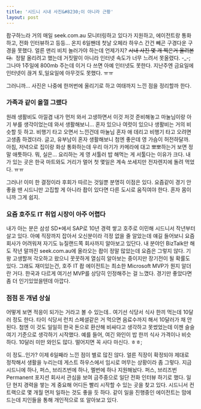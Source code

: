 ```yaml
---
title: '시드니 시내 사진&#8230;이 아니라 근황'
layout: post
---
```

<div id="toc"></div>
좝구하느라 거의 매일 seek.com.au 모니터링하고 있다가 지원하고, 에이전트랑 통화하고, 전화 인터뷰하고 등등&#8230; 온지 6일짼데 첫날 오페라 하우스 간건 빼곤 구경다운 구경을 못했다. 얼른 맨리 비치 놀러가야 하는데 언제가지? <span style="text-decoration: line-through;">시내 사진 몇 개 찍은거 올려본다.</span>&nbsp; 정말 올리려고 했는데 거짓말이 아니라 인터넷 속도가 너무 느려서 못올렸다. -_-; 그나마 1주일에 800mb 주는데 이거 다 쓰면 아예 인터넷도 못한다. 지난주엔 금요일에 인터넷이 끊겨 토,일요일에 아무것도 못했다. ㅠㅠ 

그러니까&#8230; 사진은 나중에 한꺼번에 올리기로 하고 여태까지 느낀 점을 정리할까 한다. 

### 가족과 같이 올껄 그랬다 ###

원래 생활비도 아낄겸 내가 먼저 와서 고생하면서 이것 저것 준비해놓고 마눌님이랑 아기 부를 생각이었는데 와서 생활해보니&#8230; 혼자 있으나 여럿이 있으나 생활비는 거의 비슷할 듯 하고. 비행기 타고 오면서 느낀건데 마눌님 혼자 애 데리고 비행기 타고 오려면 고생좀 하겠더라. 글고, 유부남이 혼자 생활해보니 첨엔 좋은데 영 가슴이 허전하달까. 아침, 저녁으로 집이랑 화상 통화하는데 우리 아기가 카메라에 대고 뽀뽀하는거 보면 정말 애틋하다. 뭐, 실은&#8230; 요리하는 게 영 서툴러 밥 해먹는 게 서툴다는 이유가 크다. 내가 있는 곳은 한국 마트와도 거리가 멀어 첫 몇일은 계속 쏘세지만 전자렌지에 돌려 먹었다. ㅠㅠ

그러나! 이미 한 결정이라 후회가 따르는 것일뿐 분명히 이점은 있다. 요즘같이 경기 안좋을 땐 시드니만 고집할 게 아니라 좝이 있다면 다른 도시로 움직여야 한다. 혼자 몸이니까 그게 쉽지. 

### 요즘 호주도 IT 취업 시장이 아주 어렵다 ###
  
내가 아는 분은 삼성 SD*에서 SAP로 10년 경력 쌓고 호주로 이민해 시드니서 작년부터 살고 있다. 아예 직장까지 잡아서 오신분이라 걱정 없을 줄 알았는데 얘길 들어보니 요즘 회사가 어려워져 자기도 뉴질랜드쪽 회사까지 알아보고 있단다. 내 분야인 BizTalk만 해도 작년 말까진 seek.com.au에 올라오는 좝이 정말 많았는데 요즘은 그렇지 않다. 기왕 고생할꺼 각오하고 왔으니 꿋꿋하게 열심히 알아보는 중이지만 장기전이 될 확률도 있다. 그래도 재미있는건, 호주 IT 좝 에이전트는 최소한 Microsoft MVP가 뭔지 알더란 거다. 한국과 다르게 여기선 MVP를 상당히 인정해주는 걸 느꼈다. 경기만 좋았다면 좀 더 인기있었을텐데 아깝다. 

### 점점 돈 개념 상실 ###

어떻게 보면 적응이 되가는 거라고 볼 수 있는데.. 여기선 식당서 식사 한끼 먹는데 10달러 정도 한다. 타이 식당서 런치 스페셜같은 거 먹으면 음료수까지 해서 10달러가 채 안된다. 첨엔 이 것도 일일히 한국 돈으로 환산해 비싸다고 생각하고 못썼었는데 이젠 슬슬 여기 기준으로 생각하기 시작했다. 예를 들어, 여긴 와인이 밥 한끼 식사 가격이나 비슷하다. 10달러 미만 와인도 많다. 떨어지면 꼭 사다 마신다. ㅎㅎ;

이 정도..인가? 이제 6일째라 느낀 점이 별로 많진 않다. 얼른 직장이 확정되야 제대로 정착해서 생활을 누리는데 게스트 하우스에서 임시로 머무는 상황이라 좀 그렇다. 지금 시드니에 하나, 퍼스, 브리즈번에 하나, 멜번에 하나 지원해놨다. 퍼스, 브리즈번 Permanent 포지션 회사서 관심을 보여 금주중으로 일단 전화 인터뷰 하기로 했다. 일단 현지 경력을 쌓는 게 중요해 어디든 빨리 시작할 수 있는 곳을 찾고 있다. 시드니서 컨트랙으로 몇 개월 먼저 일하는 것도 좋을 듯 하다. 같이 일을 진행중인 에이전트는 맘에 드는데 지인들을 통해 개인적으로 또 알아보고 있다.